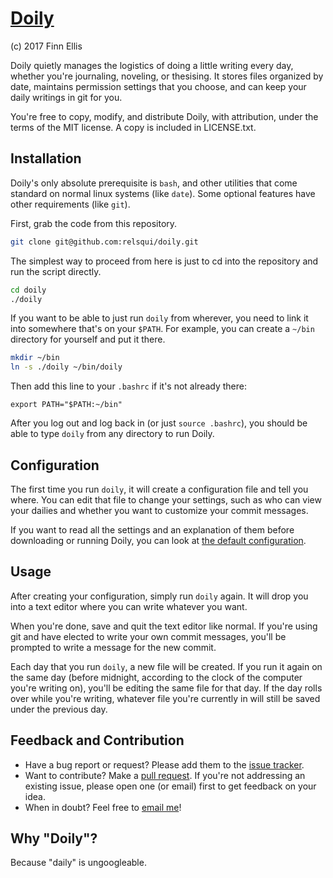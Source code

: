 # [Doily](https://github.com/relsqui/doily)
(c) 2017 Finn Ellis

Doily quietly manages the logistics of doing a little writing every day,
whether you're journaling, noveling, or thesising. It stores files organized by
date, maintains permission settings that you choose, and can keep your daily
writings in git for you.

You're free to copy, modify, and distribute Doily, with attribution, under the
terms of the MIT license. A copy is included in LICENSE.txt.


## Installation

Doily's only absolute prerequisite is `bash`, and other utilities that come
standard on normal linux systems (like `date`). Some optional features have
other requirements (like `git`).

First, grab the code from this repository.

```bash
git clone git@github.com:relsqui/doily.git
```

The simplest way to proceed from here is just to cd into the repository and
run the script directly.

```bash
cd doily
./doily
```

If you want to be able to just run `doily` from wherever, you need to link it
into somewhere that's on your `$PATH`. For example, you can create a `~/bin`
directory for yourself and put it there.

```bash
mkdir ~/bin
ln -s ./doily ~/bin/doily
```

Then add this line to your `.bashrc` if it's not already there:

```
export PATH="$PATH:~/bin"
```

After you log out and log back in (or just `source .bashrc`), you should be
able to type `doily` from any directory to run Doily.


## Configuration

The first time you run `doily`, it will create a configuration file and tell
you where.  You can edit that file to change your settings, such as who can
view your dailies and whether you want to customize your commit messages.

If you want to read all the settings and an explanation of them before
downloading or running Doily, you can look at
[the default configuration](default.cfg).


## Usage

After creating your configuration, simply run `doily` again. It will drop
you into a text editor where you can write whatever you want.

When you're done, save and quit the text editor like normal. If you're using
git and have elected to write your own commit messages, you'll be prompted to
write a message for the new commit.

Each day that you run `doily`, a new file will be created. If you run it again
on the same day (before midnight, according to the clock of the computer
you're writing on), you'll be editing the same file for that day. If the
day rolls over while you're writing, whatever file you're currently in will
still be saved under the previous day.

## Feedback and Contribution

* Have a bug report or request? Please add them to the
  [issue tracker](https://github.com/relsqui/doily/issues).
* Want to contribute? Make a
  [pull request](https://www.thinkful.com/learn/github-pull-request-tutorial/).
  If you're not addressing an existing issue, please open one (or email) first
  to get feedback on your idea.
* When in doubt? Feel free to [email me](mailto:relsqui@chiliahedron.com)!

## Why "Doily"?

Because "daily" is ungoogleable.
